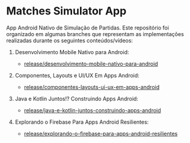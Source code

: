 # Matches Simulator App

App Android Nativo de Simulação de Partidas. Este repositório foi organizado em algumas branches que representam as implementações realizadas durante os seguintes conteúdos/vídeos:

1. Desenvolvimento Mobile Nativo para Android:
    - [release/desenvolvimento-mobile-nativo-para-android](https://github.com/ddoniela/matches-simulator-app/tree/release/desenvolvimento-mobile-nativo-para-android)
  
    

2. Componentes, Layouts e UI/UX Em Apps Android:
    - [release/componentes-layouts-ui-ux-em-apps-android](https://github.com/ddoniela/matches-simulator-app/tree/release/componentes-layouts-ui-ux-em-apps-android)
  

3. Java e Kotlin Juntos!? Construindo Apps Android:
    - [release/java-e-kotlin-juntos-construindo-apps-android](https://github.com/ddoniela/matches-simulator-app/tree/release/java-e-kotlin-juntos-construindo-apps-android)

4. Explorando o Firebase Para Apps Android Resilientes:
    - [release/explorando-o-firebase-para-apps-android-resilientes](https://github.com/ddoniela/matches-simulator-app/tree/release/explorando-o-firebase-para-apps-android-resilientes)
  
